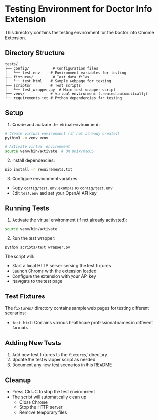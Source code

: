 # Testing Environment for Doctor Info Extension

This directory contains the testing environment for the Doctor Info Chrome Extension.

## Directory Structure

```
tests/
├── config/           # Configuration files
│   └── test.env     # Environment variables for testing
├── fixtures/         # Test data files
│   └── test.html    # Sample webpage for testing
├── scripts/         # Test scripts
│   └── test_wrapper.py  # Main test wrapper script
├── venv/            # Virtual environment (created automatically)
└── requirements.txt # Python dependencies for testing
```

## Setup

1. Create and activate the virtual environment:
```bash
# Create virtual environment (if not already created)
python3 -m venv venv

# Activate virtual environment
source venv/bin/activate  # On Unix/macOS
```

2. Install dependencies:
```bash
pip install -r requirements.txt
```

3. Configure environment variables:
- Copy `config/test.env.example` to `config/test.env`
- Edit `test.env` and set your OpenAI API key

## Running Tests

1. Activate the virtual environment (if not already activated):
```bash
source venv/bin/activate
```

2. Run the test wrapper:
```bash
python scripts/test_wrapper.py
```

The script will:
- Start a local HTTP server serving the test fixtures
- Launch Chrome with the extension loaded
- Configure the extension with your API key
- Navigate to the test page

## Test Fixtures

The `fixtures/` directory contains sample web pages for testing different scenarios:
- `test.html`: Contains various healthcare professional names in different formats

## Adding New Tests

1. Add new test fixtures to the `fixtures/` directory
2. Update the test wrapper script as needed
3. Document any new test scenarios in this README

## Cleanup

- Press Ctrl+C to stop the test environment
- The script will automatically clean up:
  - Close Chrome
  - Stop the HTTP server
  - Remove temporary files
